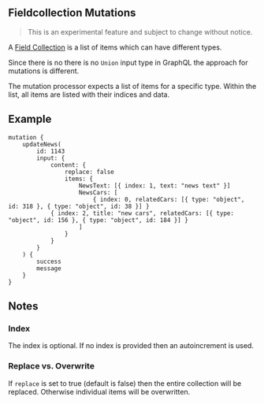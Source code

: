 ## Fieldcollection Mutations

> This is an experimental feature and subject to change without notice.

A [Field Collection](https://pimcore.com/docs/6.x/Development_Documentation/Objects/Object_Classes/Data_Types/Fieldcollections.html)
is a list of items which can have different types.

Since there is no there is no `Union` input type in GraphQL the approach for mutations is different.

The mutation processor expects a list of items for a specific type.
Within the list, all items are listed with their indices and data.

## Example

```
mutation {
	updateNews(
		id: 1143
		input: {
			content: {
				replace: false
				items: {
					NewsText: [{ index: 1, text: "news text" }]
					NewsCars: [
						{ index: 0, relatedCars: [{ type: "object", id: 318 }, { type: "object", id: 38 }] }
            { index: 2, title: "new cars", relatedCars: [{ type: "object", id: 156 }, { type: "object", id: 184 }] }
					]
				}
			}
		}
	) {
		success
		message
	}
}
```

## Notes

### Index

The index is optional. If no index is provided then an autoincrement is used.

### Replace vs. Overwrite

If `replace` is set to true (default is false) then the entire collection will be replaced.
Otherwise individual items will be overwritten.


